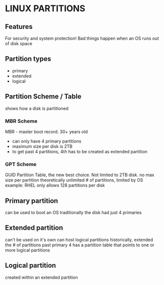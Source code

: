 # LINUX PARTITIONS

## Features
For security and system protection!
Bad things happen when an OS runs out of disk space

## Partition types
- primary
- extended
- logical

## Partition Scheme / Table
shows how a disk is partitioned

### MBR Scheme
MBR - master boot record. 30+ years old
- can only have 4 primary partitions
- maximum size per disk is 2TB
- to get past 4 partitions, 4th has to be created as extended partition

### GPT Scheme
GUID Partition Table, the new best choice. Not limited to 2TB disk.
no max size per partition
theoretically unlimited # of partitions, limited by OS
example: RHEL only allows 128 partitions per disk

## Primary partition
can be used to boot an OS
traditionally the disk had just 4 primaries

## Extended partition
can't be used on it's own
can host logical partitions
historically, extended the # of partitions past primary 4
has a partition table that points to one or more logical partitions

## Logical partition
created within an extended partition